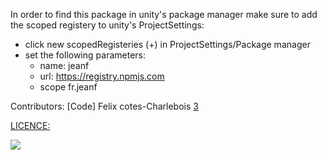 In order to find this package in unity's package manager make sure to add the scoped registery to unity's ProjectSettings:
- click new scopedRegisteries (+) in ProjectSettings/Package manager
- set the following parameters:
	- name: jeanf
	- url: https://registry.npmjs.com
	- scope fr.jeanf


Contributors:
[Code] Felix cotes-Charlebois <a href="https://github.com/Percevent13">3


LICENCE:

<img src="https://licensebuttons.net/l/by-nc-sa/3.0/88x31.png"></img>
